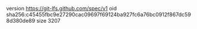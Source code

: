version https://git-lfs.github.com/spec/v1
oid sha256:c45455fbc9e27290cac09697f69124ba927fc6a76bc0912f867dc598d380de89
size 3207
